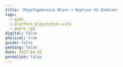 ```yaml
---
title: 'MegaTagmension Blanc + Neptune VS Zombies'
tags:
  - game
  - platform_playstation-vita
  - genre_rpg
digital: false
physical: true
guide: false
pending: false
date: 2017-04-26
permalink: false
---
```


